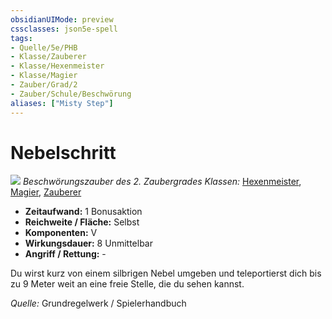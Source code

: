 ```yaml
---
obsidianUIMode: preview
cssclasses: json5e-spell
tags:
- Quelle/5e/PHB
- Klasse/Zauberer
- Klasse/Hexenmeister
- Klasse/Magier
- Zauber/Grad/2
- Zauber/Schule/Beschwörung
aliases: ["Misty Step"]
---
```

# Nebelschritt
![](../../../99%20-%20Setup/Files/Bildersammlung/Symbolik/Beschwörungszauber.webp#token)
*Beschwörungszauber des 2. Zaubergrades*
*Klassen:* [Hexenmeister](../Charakteroptionen/Klassen/Hexenmeister.md), [Magier](../Charakteroptionen/Klassen/Magier.md), [Zauberer](../Charakteroptionen/Klassen/Zauberer.md)

- **Zeitaufwand:** 1 Bonusaktion
- **Reichweite / Fläche:** Selbst
- **Komponenten:** V
- **Wirkungsdauer:** 8 Unmittelbar
- **Angriff / Rettung:** -

Du wirst kurz von einem silbrigen Nebel umgeben und teleportierst dich bis zu 9 Meter weit an eine freie Stelle, die du sehen kannst.

 *Quelle:* Grundregelwerk / Spielerhandbuch